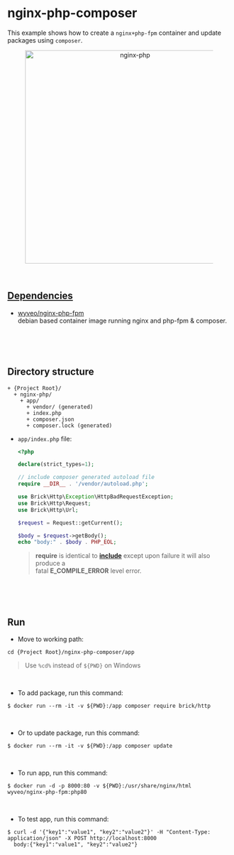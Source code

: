 # nginx-php-composer  
This example shows how to create a `nginx+php-fpm` container and update packages using `composer`.  

<figure>
<div style="text-align:center">
  <a href="https://drive.google.com/uc?export=view&id=1WZGyVct251iXW2Z7tAHAabrAOqy9E-iS">
  <img src="https://drive.google.com/uc?export=view&id=1WZGyVct251iXW2Z7tAHAabrAOqy9E-iS" style="width: 480px; max-width: 100%; height: auto" title="nginx-php" />
</div>
</figure>

<br/>

## Dependencies  
* [wyveo/nginx-php-fpm](https://github.com/wyveo/nginx-php-fpm)  
  debian based container image running nginx and php-fpm & composer.  

<br/><br/><br/>
 
## Directory structure  
  ```
  + {Project Root}/  
    + nginx-php/  
      + app/  
        + vendor/ (generated)  
        + index.php
        + composer.json  
        + composer.lock (generated)  
  ```

* `app/index.php` file:  
  ```php
  <?php

  declare(strict_types=1);

  // include composer generated autoload file
  require __DIR__ . '/vendor/autoload.php';

  use Brick\Http\Exception\HttpBadRequestException;
  use Brick\Http\Request;
  use Brick\Http\Url;

  $request = Request::getCurrent();

  $body = $request->getBody();
  echo "body:" . $body . PHP_EOL;
  ``` 

  > **require** is identical to [**include**](https://www.php.net/manual/en/function.include.php) except upon failure it will also produce a  
fatal **E_COMPILE_ERROR** level error.

<br/><br/><br/>

## Run  
* Move to working path:  
```shell
cd {Project Root}/nginx-php-composer/app
```

> Use `%cd%` instead of `${PWD}` on Windows  

<br/>

* To add package, run this command:  
```shell
$ docker run --rm -it -v ${PWD}:/app composer require brick/http  
```

<br/>

* Or to update package, run this command:  
```shell
$ docker run --rm -it -v ${PWD}:/app composer update  
```

<br/>

* To run app, run this command:  
```shell
$ docker run -d -p 8000:80 -v ${PWD}:/usr/share/nginx/html wyveo/nginx-php-fpm:php80
```

<br/>

* To test app, run this command:  
```shell
$ curl -d '{"key1":"value1", "key2":"value2"}' -H "Content-Type: application/json" -X POST http://localhost:8000
  body:{"key1":"value1", "key2":"value2"}
```
